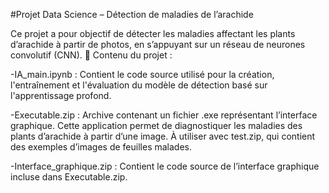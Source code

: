 #Projet Data Science – Détection de maladies de l’arachide

Ce projet a pour objectif de détecter les maladies affectant les plants d’arachide à partir de photos, en s’appuyant sur un réseau de neurones convolutif (CNN).
📁 Contenu du projet :

-IA_main.ipynb :
    Contient le code source utilisé pour la création, l'entraînement et l'évaluation du modèle de détection basé sur l'apprentissage profond.

-Executable.zip :
    Archive contenant un fichier .exe représentant l’interface graphique. Cette application permet de diagnostiquer les maladies des plants d’arachide à partir d’une image.
    À utiliser avec test.zip, qui contient des exemples d’images de feuilles malades.

-Interface_graphique.zip :
    Contient le code source de l’interface graphique incluse dans Executable.zip.

